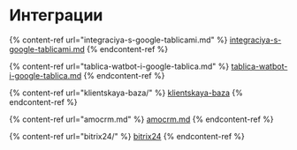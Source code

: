 # Интеграции

{% content-ref url="integraciya-s-google-tablicami.md" %}
[integraciya-s-google-tablicami.md](integraciya-s-google-tablicami.md)
{% endcontent-ref %}

{% content-ref url="tablica-watbot-i-google-tablica.md" %}
[tablica-watbot-i-google-tablica.md](tablica-watbot-i-google-tablica.md)
{% endcontent-ref %}

{% content-ref url="klientskaya-baza/" %}
[klientskaya-baza](klientskaya-baza/)
{% endcontent-ref %}

{% content-ref url="amocrm.md" %}
[amocrm.md](amocrm.md)
{% endcontent-ref %}

{% content-ref url="bitrix24/" %}
[bitrix24](bitrix24/)
{% endcontent-ref %}

